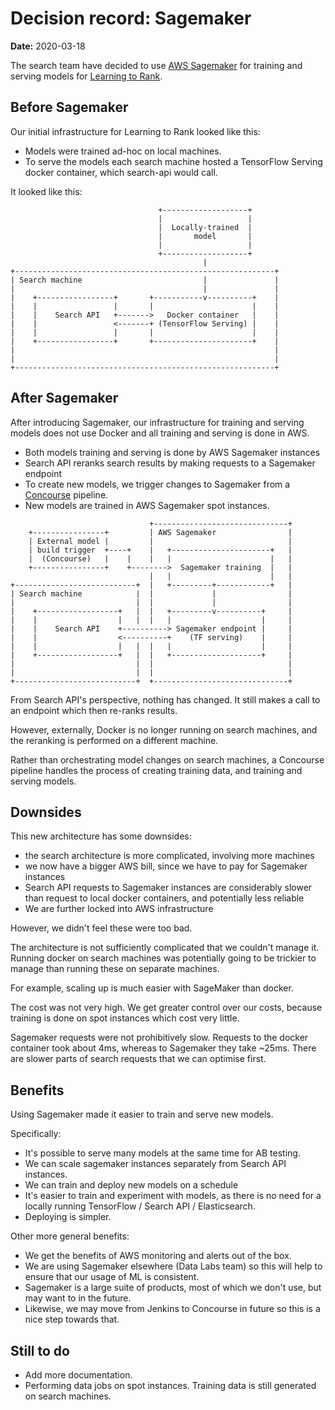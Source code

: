 # Decision record: Sagemaker

**Date:** 2020-03-18

The search team have decided to use [AWS Sagemaker][] for training
and serving models for [Learning to Rank][].

## Before Sagemaker

Our initial infrastructure for Learning to Rank looked like this:

- Models were trained ad-hoc on local machines.
- To serve the models each search machine hosted a TensorFlow Serving docker
container, which search-api would call.

It looked like this:

```
                                 +-------------------+
                                 |                   |
                                 |  Locally-trained  |
                                 |       model       |
                                 |                   |
                                 +-------------------+
                                           |
+----------------------------------------------------------+
| Search machine                           |               |
|                                          |               |
|    +-----------------+       +-----------v----------+    |
|    |                 |       |                      |    |
|    |    Search API   +------->   Docker container   |    |
|    |                 <-------+ (TensorFlow Serving) |    |
|    |                 |       |                      |    |
|    +-----------------+       +----------------------+    |
|                                                          |
|                                                          |
+----------------------------------------------------------+
```

## After Sagemaker

After introducing Sagemaker, our infrastructure for training
and serving models does not use Docker and all training and
serving is done in AWS.

- Both models training and serving is done by AWS Sagemaker
  instances
- Search API reranks search results by making requests to a
  Sagemaker endpoint
- To create new models, we trigger changes to Sagemaker from
  a [Concourse][] pipeline.
- New models are trained in AWS Sagemaker spot instances.

```
                               +------------------------------+
    +----------------+         | AWS Sagemaker                |
    | External model |         |                              |
    | build trigger  +----+    |   +----------------------+   |
    |  (Concourse)   |    |    |   |                      |   |
    +----------------+    +-------->  Sagemaker training  |   |
                               |   |                      |   |
+---------------------------+  |   +---------+------------+   |
| Search machine            |  |             |                |
|                           |  |             |                |
|    +------------------+   |  |   +---------v----------+     |
|    |                  |   |  |   |                    |     |
|    |    Search API    +----------> Sagemaker endpoint |     |
|    |                  <----------+    (TF serving)    |     |
|    |                  |   |  |   |                    |     |
|    +------------------+   |  |   +--------------------+     |
|                           |  |                              |
|                           |  |                              |
+---------------------------+  +------------------------------+
```

From Search API's perspective, nothing has changed. It still
makes a call to an endpoint which then re-ranks results.

However, externally, Docker is no longer running on search machines,
and the reranking is performed on a different machine.

Rather than orchestrating model changes on search machines,
a Concourse pipeline handles the process of creating training data,
and training and serving models.

## Downsides

This new architecture has some downsides:

- the search architecture is more complicated, involving more machines
- we now have a bigger AWS bill, since we have to pay for Sagemaker
instances
- Search API requests to Sagemaker instances are considerably slower
than request to local docker containers, and potentially less reliable
- We are further locked into AWS infrastructure

However, we didn't feel these were too bad.

The architecture is not sufficiently complicated that we couldn't
manage it. Running docker on search machines was potentially going
to be trickier to manage than running these on separate machines.

For example, scaling up is much easier with SageMaker than docker.

The cost was not very high. We get greater control over our costs,
because training is done on spot instances which cost very little.

Sagemaker requests were not prohibitively slow. Requests to the docker
container took about 4ms, whereas to Sagemaker they take ~25ms.
There are slower parts of search requests that we can optimise first.

## Benefits

Using Sagemaker made it easier to train and serve new models.

Specifically:

- It's possible to serve many models at the same time for AB testing.
- We can scale sagemaker instances separately from Search API
instances.
- We can train and deploy new models on a schedule
- It's easier to train and experiment with models, as there is no need for a locally running TensorFlow / Search API / Elasticsearch.
- Deploying is simpler.

Other more general benefits:

- We get the benefits of AWS monitoring and alerts out of the box.
- We are using Sagemaker elsewhere (Data Labs team) so this will help
to ensure that our usage of ML is consistent.
- Sagemaker is a large suite of products, most of which we don't use,
but may want to in the future.
- Likewise, we may move from Jenkins to Concourse in future so this is
a nice step towards that.

## Still to do

- Add more documentation.
- Performing data jobs on spot instances. Training data is still generated on search machines.

[AWS Sagemaker]: https://aws.amazon.com/sagemaker/
[Learning to Rank]: https://github.com/alphagov/search-api/blob/1524da75f055f144392facb460bd95ef62b67bbb/docs/arch/adr-010-learn-to-rank.md
[Concourse]: https://concourse-ci.org/
